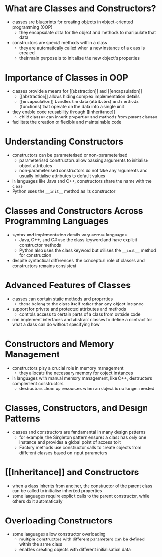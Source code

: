 # What are Classes and Constructors?
- classes are blueprints for creating objects in object-oriented programming (OOP)
	- they encapsulate data for the object and methods to manipulate that data
- constructors are special methods within a class
	- they are automatically called when a new instance of a class is created
	- their main purpose is to initialise the new object's properties

# Importance of Classes in OOP
- classes provide a means for [[abstraction]] and [[encapsulation]]
	- [[abstraction]] allows hiding complex implementation details
	- [[encapsulation]] bundles the data (attributes) and methods (functions) that operate on the data into a single unit
- they enable code reusability through [[inheritance]]
	- child classes can inherit properties and methods from parent classes
- facilitate the creation of flexible and maintainable code

# Understanding Constructors
- constructors can be parameterised or non-parameterised
	- parameterised constructors allow passing arguments to initialise object attributes
	- non-parameterised constructors do not take any arguments and usually initialise attributes to default values
- in languages like Java and C++, constructors share the name with the class
- Python uses the `__init__` method as its constructor

# Classes and Constructors Across Programming Languages
- syntax and implementation details vary across languages
	- Java, C++, and C# use the class keyword and have explicit constructor methods
	- Python also uses the class keyword but utilises the `__init__` method for construction
- despite syntactical differences, the conceptual role of classes and constructors remains consistent

# Advanced Features of Classes
- classes can contain static methods and properties
	- these belong to the class itself rather than any object instance
- support for private and protected attributes and methods
	- controls access to certain parts of a class from outside code
- can implement interfaces and abstract classes to define a contract for what a class can do without specifying how

# Constructors and Memory Management
- constructors play a crucial role in memory management
	- they allocate the necessary memory for object instances
- in languages with manual memory management, like C++, destructors complement constructors
	- destructors clean up resources when an object is no longer needed

# Classes, Constructors, and Design Patterns
- classes and constructors are fundamental in many design patterns
	- for example, the Singleton pattern ensures a class has only one instance and provides a global point of access to it
	- Factory methods use constructor calls to create objects from different classes based on input parameters

# [[Inheritance]] and Constructors
- when a class inherits from another, the constructor of the parent class can be called to initialise inherited properties
- some languages require explicit calls to the parent constructor, while others do it automatically

# Overloading Constructors
- some languages allow constructor overloading
	- multiple constructors with different parameters can be defined within the same class
	- enables creating objects with different initialisation data